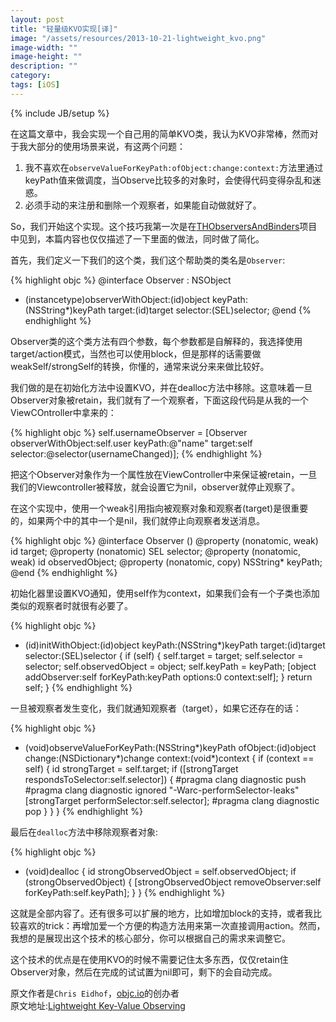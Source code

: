 ```yaml
---
layout: post
title: "轻量级KVO实现[译]"
image: "/assets/resources/2013-10-21-lightweight_kvo.png"
image-width: ""
image-height: ""
description: ""
category: 
tags: [iOS]
---
```

{% include JB/setup %}

在这篇文章中，我会实现一个自己用的简单KVO类，我认为KVO非常棒，然而对于我大部分的使用场景来说，有这两个问题：  
1. 我不喜欢在`observeValueForKeyPath:ofObject:change:context:`方法里通过keyPath值来做调度，当Observe比较多的对象时，会使得代码变得杂乱和迷惑。
2. 必须手动的来注册和删除一个观察者，如果能自动做就好了。

So，我们开始这个实现。这个技巧我第一次是在[THObserversAndBinders](https://github.com/th-in-gs/THObserversAndBinders)项目中见到，本篇内容也仅仅描述了一下里面的做法，同时做了简化。

首先，我们定义一下我们的这个类，我们这个帮助类的类名是`Observer`:

{% highlight objc %}
@interface Observer : NSObject
+ (instancetype)observerWithObject:(id)object
                           keyPath:(NSString*)keyPath
                            target:(id)target
                          selector:(SEL)selector;
@end
{% endhighlight %}

Observer类的这个类方法有四个参数，每个参数都是自解释的，我选择使用target/action模式，当然也可以使用block，但是那样的话需要做weakSelf/strongSelf的转换，你懂的，通常来说分来来做比较好。

我们做的是在初始化方法中设置KVO，并在dealloc方法中移除。这意味着一旦Observer对象被retain，我们就有了一个观察者，下面这段代码是从我的一个ViewCOntroller中拿来的：

{% highlight objc %}
self.usernameObserver = [Observer observerWithObject:self.user
                                             keyPath:@"name"
                                              target:self
                                            selector:@selector(usernameChanged)];
{% endhighlight %}

把这个Observer对象作为一个属性放在ViewController中来保证被retain，一旦我们的Viewcontroller被释放，就会设置它为nil，observer就停止观察了。

在这个实现中，使用一个weak引用指向被观察对象和观察者(target)是很重要的，如果两个中的其中一个是nil，我们就停止向观察者发送消息。

{% highlight objc %}
@interface Observer ()
@property (nonatomic, weak) id target;
@property (nonatomic) SEL selector;
@property (nonatomic, weak) id observedObject;
@property (nonatomic, copy) NSString* keyPath;
@end
{% endhighlight %}

初始化器里设置KVO通知，使用self作为context，如果我们会有一个子类也添加类似的观察者时就很有必要了。

{% highlight objc %}
- (id)initWithObject:(id)object keyPath:(NSString*)keyPath target:(id)target selector:(SEL)selector
{
  if (self) {
    self.target = target;
    self.selector = selector;
    self.observedObject = object;
    self.keyPath = keyPath;
    [object addObserver:self forKeyPath:keyPath options:0 context:self];
  }
  return self;
}
{% endhighlight %}

一旦被观察者发生变化，我们就通知观察者（target），如果它还存在的话：

{% highlight objc %}
- (void)observeValueForKeyPath:(NSString*)keyPath ofObject:(id)object change:(NSDictionary*)change context:(void*)context
{
if (context == self) {
  id strongTarget = self.target;
  if ([strongTarget respondsToSelector:self.selector]) {
#pragma clang diagnostic push
#pragma clang diagnostic ignored "-Warc-performSelector-leaks"
    [strongTarget performSelector:self.selector];
#pragma clang diagnostic pop
  }
}
}
{% endhighlight %}

最后在`dealloc`方法中移除观察者对象:

{% highlight objc %}
- (void)dealloc
{
    id strongObservedObject = self.observedObject;
    if (strongObservedObject) {
        [strongObservedObject removeObserver:self forKeyPath:self.keyPath];
    }
}
{% endhighlight %}

这就是全部内容了。还有很多可以扩展的地方，比如增加block的支持，或者我比较喜欢的trick：再增加爱一个方便的构造方法用来第一次直接调用action。然而，我想的是展现出这个技术的核心部分，你可以根据自己的需求来调整它。

这个技术的优点是在使用KVO的时候不需要记住太多东西，仅仅retain住Observer对象，然后在完成的试试置为nil即可，剩下的会自动完成。

原文作者是`Chris Eidhof`，[objc.io](http://objc.io/)的创办者  
原文地址:[Lightweight Key-Value Observing](http://chris.eidhof.nl/post/63590250009/lightweight-key-value-observing)


